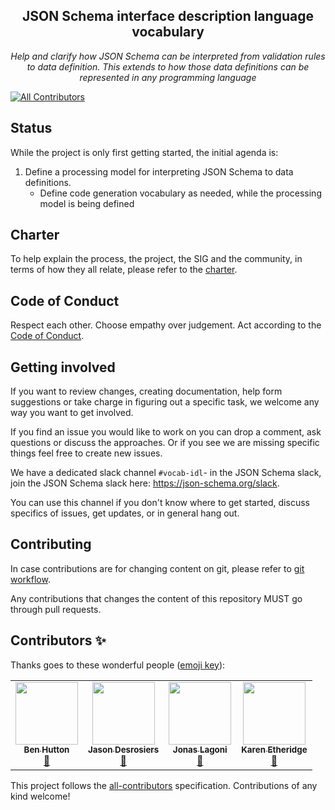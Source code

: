 <h2 align="center">
  JSON Schema interface description language vocabulary
</h2>
<p align="center">
  <em>Help and clarify how JSON Schema can be interpreted from validation rules to data definition. This extends to how those data definitions can be represented in any programming language</em>
</p>

<!-- ALL-CONTRIBUTORS-BADGE:START - Do not remove or modify this section -->
[![All Contributors](https://img.shields.io/badge/all_contributors-4-orange.svg?style=flat-square)](#contributors-)
<!-- ALL-CONTRIBUTORS-BADGE:END -->

## Status

While the project is only first getting started, the initial agenda is:
1. Define a processing model for interpreting JSON Schema to data definitions.
    * Define code generation vocabulary as needed, while the processing model is being defined

## Charter
To help explain the process, the project, the SIG and the community, in terms of how they all relate, please refer to the [charter](./charter.md).

## Code of Conduct
Respect each other. Choose empathy over judgement. Act according to the [Code of Conduct](./CODE_OF_CONDUCT.md).

## Getting involved
If you want to review changes, creating documentation, help form suggestions or take charge in figuring out a specific task, we welcome any way you want to get involved.

If you find an issue you would like to work on you can drop a comment, ask questions or discuss the approaches. Or if you see we are missing specific things feel free to create new issues.

We have a dedicated slack channel `#vocab-idl`- in the JSON Schema slack, join the JSON Schema slack here: https://json-schema.org/slack. 

You can use this channel if you don't know where to get started, discuss specifics of issues, get updates, or in general hang out.

## Contributing
In case contributions are for changing content on git, please refer to [git workflow](./git_workflow.md).

Any contributions that changes the content of this repository MUST go through pull requests.
## Contributors ✨

Thanks goes to these wonderful people ([emoji key](https://allcontributors.org/docs/en/emoji-key)):

<!-- ALL-CONTRIBUTORS-LIST:START - Do not remove or modify this section -->
<!-- prettier-ignore-start -->
<!-- markdownlint-disable -->
<table>
  <tr>
    <td align="center"><a href="https://benhutton.me"><img src="https://avatars.githubusercontent.com/u/731158?v=4?s=100" width="100px;" alt=""/><br /><sub><b>Ben Hutton</b></sub></a><br /><a href="https://github.com/json-schema-org/vocab-idl/pulls?q=is%3Apr+reviewed-by%3ARelequestual" title="Reviewed Pull Requests">👀</a></td>
    <td align="center"><a href="https://github.com/jdesrosiers"><img src="https://avatars.githubusercontent.com/u/716571?v=4?s=100" width="100px;" alt=""/><br /><sub><b>Jason Desrosiers</b></sub></a><br /><a href="https://github.com/json-schema-org/vocab-idl/pulls?q=is%3Apr+reviewed-by%3Ajdesrosiers" title="Reviewed Pull Requests">👀</a></td>
    <td align="center"><a href="https://github.com/jonaslagoni"><img src="https://avatars.githubusercontent.com/u/13396189?v=4?s=100" width="100px;" alt=""/><br /><sub><b>Jonas Lagoni</b></sub></a><br /><a href="https://github.com/json-schema-org/vocab-idl/commits?author=jonaslagoni" title="Documentation">📖</a></td>
    <td align="center"><a href="http://irc://irc.perl.org/ether"><img src="https://avatars.githubusercontent.com/u/303051?v=4?s=100" width="100px;" alt=""/><br /><sub><b>Karen Etheridge</b></sub></a><br /><a href="#ideas-karenetheridge" title="Ideas, Planning, & Feedback">🤔</a></td>
  </tr>
</table>

<!-- markdownlint-restore -->
<!-- prettier-ignore-end -->

<!-- ALL-CONTRIBUTORS-LIST:END -->

This project follows the [all-contributors](https://github.com/all-contributors/all-contributors) specification. Contributions of any kind welcome!